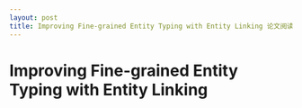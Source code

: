 ```yaml
---
layout: post
title: Improving Fine-grained Entity Typing with Entity Linking 论文阅读
---
```




# Improving Fine-grained Entity Typing with Entity Linking  

